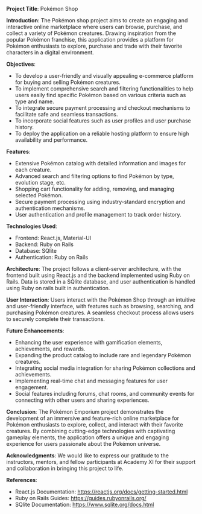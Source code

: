 **Project Title**: Pokémon Shop

**Introduction**:
The Pokémon shop project aims to create an engaging and interactive online marketplace where users can browse, purchase, and collect a variety of Pokémon creatures. 
Drawing inspiration from the popular Pokémon franchise, this application provides a platform for Pokémon enthusiasts to explore, purchase and trade with their favorite characters in a digital environment.

**Objectives**:
- To develop a user-friendly and visually appealing e-commerce platform for buying and selling Pokémon creatures.
- To implement comprehensive search and filtering functionalities to help users easily find specific Pokémon based on various criteria such as type and name.
- To integrate secure payment processing and checkout mechanisms to facilitate safe and seamless transactions.
- To incorporate social features such as user profiles and user purchase history.
- To deploy the application on a reliable hosting platform to ensure high availability and performance.

**Features**:
- Extensive Pokémon catalog with detailed information and images for each creature.
- Advanced search and filtering options to find Pokémon by type, evolution stage, etc.
- Shopping cart functionality for adding, removing, and managing selected Pokémon.
- Secure payment processing using industry-standard encryption and authentication mechanisms.
- User authentication and profile management to track order history.


**Technologies Used**:
- Frontend: React.js, Material-UI
- Backend: Ruby on Rails
- Database: SQlite
- Authentication: Ruby on Rails


**Architecture**:
The project follows a client-server architecture, with the frontend built using React.js and the backend implemented using Ruby on Rails. Data is stored in a SQlite database, and user authentication is handled using Ruby on rails built in authentication.

**User Interaction**:
Users interact with the Pokémon Shop through an intuitive and user-friendly interface, with features such as browsing, searching, and purchasing Pokémon creatures. A seamless checkout process allows users to securely complete their transactions.


**Future Enhancements**:
- Enhancing the user experience with gamification elements, achievements, and rewards.
- Expanding the product catalog to include rare and legendary Pokémon creatures.
- Integrating social media integration for sharing Pokémon collections and achievements.
- Implementing real-time chat and messaging features for user engagement.
- Social features including forums, chat rooms, and community events for connecting with other users and sharing experiences.

**Conclusion**:
The Pokémon Emporium project demonstrates the development of an immersive and feature-rich online marketplace for Pokémon enthusiasts to explore, collect, and interact with their favorite creatures. By combining cutting-edge technologies with captivating gameplay elements, the application offers a unique and engaging experience for users passionate about the Pokémon universe.

**Acknowledgments**:
We would like to express our gratitude to the instructors, mentors, and fellow participants at Academy XI for their support and collaboration in bringing this project to life.

**References**:
- React.js Documentation: https://reactjs.org/docs/getting-started.html
- Ruby on Rails Guides: https://guides.rubyonrails.org/
- SQlite Documentation: https://www.sqlite.org/docs.html

